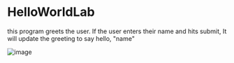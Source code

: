 # HelloWorldLab
 this program greets the user.
 If the user enters their name and hits submit, 
 It will update the greeting to say hello, "name"
 
 ![image](https://github.com/user-attachments/assets/00491bf2-5f13-4ddf-9d5c-349244efe04c)
